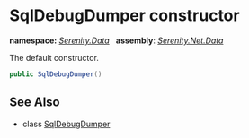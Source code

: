 # SqlDebugDumper constructor
**namespace:** *[Serenity.Data](../../README.md#serenity.data-namespace)*   **assembly**: *[Serenity.Net.Data](../../README.md)*

The default constructor.

```csharp
public SqlDebugDumper()
```

## See Also

* class [SqlDebugDumper](../SqlDebugDumper.md)
